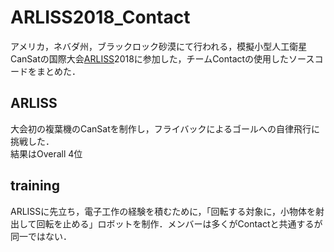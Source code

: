 # ARLISS2018_Contact
アメリカ，ネバダ州，ブラックロック砂漠にて行われる，模擬小型人工衛星CanSatの国際大会[ARLISS](http://www.arliss.org/)2018に参加した，チームContactの使用したソースコードをまとめた．
## ARLISS
大会初の複葉機のCanSatを制作し，フライバックによるゴールへの自律飛行に挑戦した．<br>
結果はOverall 4位
## training
ARLISSに先立ち，電子工作の経験を積むために，「回転する対象に，小物体を射出して回転を止める」ロボットを制作．メンバーは多くがContactと共通するが同一ではない．
